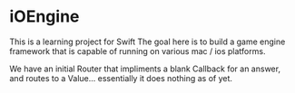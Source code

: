 # iOEngine

This is a learning project for Swift
The goal here is to build a game engine framework that is capable of running on various mac / ios platforms.

We have an initial Router that impliments a blank Callback for an answer, and routes to a Value... essentially it does nothing as of yet.
